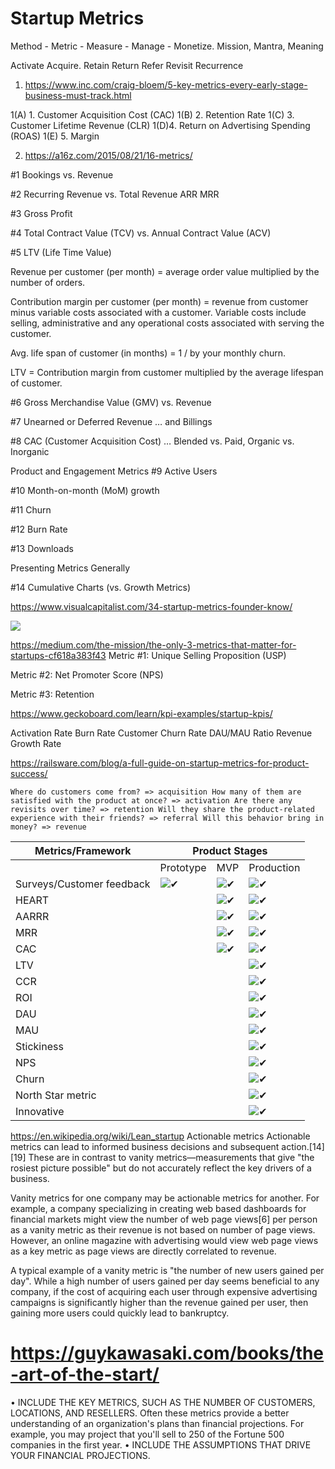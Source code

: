 # Startup Metrics
Method - Metric - Measure - Manage - Monetize.   Mission, Mantra, Meaning

Activate  Acquire.  Retain Return Refer Revisit Recurrence

1.  https://www.inc.com/craig-bloem/5-key-metrics-every-early-stage-business-must-track.html

1(A) 1. Customer Acquisition Cost (CAC)
1(B) 2. Retention Rate
1(C) 3. Customer Lifetime Revenue (CLR)
1(D)4. Return on Advertising Spending (ROAS)
1(E) 5. Margin

2.  https://a16z.com/2015/08/21/16-metrics/

#1 Bookings vs. Revenue

#2 Recurring Revenue vs. Total Revenue ARR MRR

#3 Gross Profit

#4 Total Contract Value (TCV) vs. Annual Contract Value (ACV)

#5 LTV (Life Time Value)

Revenue per customer (per month) = average order value multiplied by the number of orders.

Contribution margin per customer (per month) = revenue from customer minus variable costs associated with a customer. Variable costs include selling, administrative and any operational costs associated with serving the customer.

Avg. life span of customer (in months) = 1 / by your monthly churn.

LTV = Contribution margin from customer multiplied by the average lifespan of customer.

#6 Gross Merchandise Value (GMV) vs. Revenue

#7 Unearned or Deferred Revenue … and Billings

#8 CAC (Customer Acquisition Cost) … Blended vs. Paid, Organic vs. Inorganic

Product and Engagement Metrics
#9 Active Users

#10 Month-on-month (MoM) growth

#11 Churn

#12 Burn Rate

#13 Downloads

Presenting Metrics Generally

#14 Cumulative Charts (vs. Growth Metrics)

https://www.visualcapitalist.com/34-startup-metrics-founder-know/

![](http://2oqz471sa19h3vbwa53m33yj-wpengine.netdna-ssl.com/wp-content/uploads/2017/04/types-of-startup-metrics-infographic.png)


https://medium.com/the-mission/the-only-3-metrics-that-matter-for-startups-cf618a383f43
Metric #1: Unique Selling Proposition (USP)

Metric #2: Net Promoter Score (NPS)

Metric #3: Retention

https://www.geckoboard.com/learn/kpi-examples/startup-kpis/

Activation Rate
Burn Rate
Customer Churn Rate
DAU/MAU Ratio
Revenue Growth Rate

https://railsware.com/blog/a-full-guide-on-startup-metrics-for-product-success/

`
Where do customers come from? => acquisition
How many of them are satisfied with the product at once? => activation
Are there any revisits over time? => retention
Will they share the product-related experience with their friends? => referral
Will this behavior bring in money? => revenue
`

<table id="tablepress-13" class="tablepress tablepress-id-13 dataTable"><thead><tr class="row-1 odd"><th class="column-1 sorting_disabled">Metrics/Framework</th><th colspan="3" class="column-2">Product Stages</th></tr></thead><tbody class="row-hover"><tr class="row-2"><td class="column-1"></td><td class="column-2">Prototype</td><td class="column-3">MVP</td><td class="column-4">Production</td></tr><tr class="row-3"><td class="column-1">Surveys/Customer feedback</td><td class="column-2"><img draggable="false" class="emoji" alt="✔" src="https://s.w.org/images/core/emoji/11.2.0/svg/2714.svg"></td><td class="column-3"><img draggable="false" class="emoji" alt="✔" src="https://s.w.org/images/core/emoji/11.2.0/svg/2714.svg"></td><td class="column-4"><img draggable="false" class="emoji" alt="✔" src="https://s.w.org/images/core/emoji/11.2.0/svg/2714.svg"></td></tr><tr class="row-4"><td class="column-1">HEART</td><td class="column-2"></td><td class="column-3"><img draggable="false" class="emoji" alt="✔" src="https://s.w.org/images/core/emoji/11.2.0/svg/2714.svg"></td><td class="column-4"><img draggable="false" class="emoji" alt="✔" src="https://s.w.org/images/core/emoji/11.2.0/svg/2714.svg"></td></tr><tr class="row-5"><td class="column-1">AARRR</td><td class="column-2"></td><td class="column-3"><img draggable="false" class="emoji" alt="✔" src="https://s.w.org/images/core/emoji/11.2.0/svg/2714.svg"></td><td class="column-4"><img draggable="false" class="emoji" alt="✔" src="https://s.w.org/images/core/emoji/11.2.0/svg/2714.svg"></td></tr><tr class="row-6"><td class="column-1">MRR</td><td class="column-2"></td><td class="column-3"><img draggable="false" class="emoji" alt="✔" src="https://s.w.org/images/core/emoji/11.2.0/svg/2714.svg"></td><td class="column-4"><img draggable="false" class="emoji" alt="✔" src="https://s.w.org/images/core/emoji/11.2.0/svg/2714.svg"></td></tr><tr class="row-7"><td class="column-1">CAC</td><td class="column-2"></td><td class="column-3"><img draggable="false" class="emoji" alt="✔" src="https://s.w.org/images/core/emoji/11.2.0/svg/2714.svg"></td><td class="column-4"><img draggable="false" class="emoji" alt="✔" src="https://s.w.org/images/core/emoji/11.2.0/svg/2714.svg"></td></tr><tr class="row-8"><td class="column-1">LTV</td><td class="column-2"></td><td class="column-3"></td><td class="column-4"><img draggable="false" class="emoji" alt="✔" src="https://s.w.org/images/core/emoji/11.2.0/svg/2714.svg"></td></tr><tr class="row-9"><td class="column-1">CCR</td><td class="column-2"></td><td class="column-3"></td><td class="column-4"><img draggable="false" class="emoji" alt="✔" src="https://s.w.org/images/core/emoji/11.2.0/svg/2714.svg"></td></tr><tr class="row-10"><td class="column-1">ROI</td><td class="column-2"></td><td class="column-3"></td><td class="column-4"><img draggable="false" class="emoji" alt="✔" src="https://s.w.org/images/core/emoji/11.2.0/svg/2714.svg"></td></tr><tr class="row-11"><td class="column-1">DAU</td><td class="column-2"></td><td class="column-3"></td><td class="column-4"><img draggable="false" class="emoji" alt="✔" src="https://s.w.org/images/core/emoji/11.2.0/svg/2714.svg"></td></tr><tr class="row-12"><td class="column-1">MAU</td><td class="column-2"></td><td class="column-3"></td><td class="column-4"><img draggable="false" class="emoji" alt="✔" src="https://s.w.org/images/core/emoji/11.2.0/svg/2714.svg"></td></tr><tr class="row-13"><td class="column-1">Stickiness</td><td class="column-2"></td><td class="column-3"></td><td class="column-4"><img draggable="false" class="emoji" alt="✔" src="https://s.w.org/images/core/emoji/11.2.0/svg/2714.svg"></td></tr><tr class="row-14"><td class="column-1">NPS</td><td class="column-2"></td><td class="column-3"></td><td class="column-4"><img draggable="false" class="emoji" alt="✔" src="https://s.w.org/images/core/emoji/11.2.0/svg/2714.svg"></td></tr><tr class="row-15"><td class="column-1">Churn</td><td class="column-2"></td><td class="column-3"></td><td class="column-4"><img draggable="false" class="emoji" alt="✔" src="https://s.w.org/images/core/emoji/11.2.0/svg/2714.svg"></td></tr><tr class="row-16"><td class="column-1">North Star metric</td><td class="column-2"></td><td class="column-3"></td><td class="column-4"><img draggable="false" class="emoji" alt="✔" src="https://s.w.org/images/core/emoji/11.2.0/svg/2714.svg"></td></tr><tr class="row-17"><td class="column-1">Innovative</td><td class="column-2"></td><td class="column-3"></td><td class="column-4"><img draggable="false" class="emoji" alt="✔" src="https://s.w.org/images/core/emoji/11.2.0/svg/2714.svg"></td></tr></tbody></table>

https://en.wikipedia.org/wiki/Lean_startup
Actionable metrics
Actionable metrics can lead to informed business decisions and subsequent action.[14][19] These are in contrast to vanity metrics—measurements that give "the rosiest picture possible" but do not accurately reflect the key drivers of a business.

Vanity metrics for one company may be actionable metrics for another. For example, a company specializing in creating web based dashboards for financial markets might view the number of web page views[6] per person as a vanity metric as their revenue is not based on number of page views. However, an online magazine with advertising would view web page views as a key metric as page views are directly correlated to revenue.

A typical example of a vanity metric is "the number of new users gained per day". While a high number of users gained per day seems beneficial to any company, if the cost of acquiring each user through expensive advertising campaigns is significantly higher than the revenue gained per user, then gaining more users could quickly lead to bankruptcy.


# https://guykawasaki.com/books/the-art-of-the-start/

• INCLUDE THE KEY METRICS, SUCH AS THE NUMBER OF CUSTOMERS, LOCATIONS, AND RESELLERS. Often these metrics
provide a better understanding of an organization's plans than financial projections. For example, you may project that you'll sell to
250 of the Fortune 500 companies in the first year.
• INCLUDE THE ASSUMPTIONS THAT DRIVE YOUR FINANCIAL
PROJECTIONS. 
